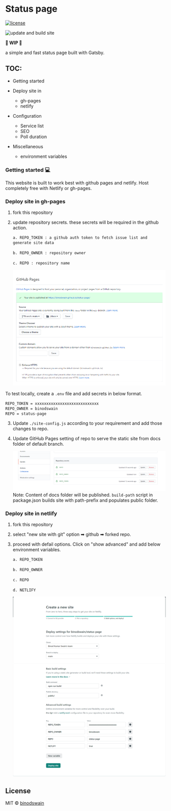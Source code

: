 # Status page

[![license](https://badgen.net/github/license/binodswain/status-page)](https://github.com/binodswain/status-page/blob/main/LICENSE)

![update and build site](https://github.com/binodswain/status-page/workflows/update%20and%20build%20site/badge.svg?branch=main)

**🚧 WIP 🚧**

a simple and fast status page built with Gatsby.

## TOC:

-   Getting started
-   Deploy site in
    -   gh-pages
    -   netlify
-   Configuration

    -   Service list
    -   SEO
    -   Poll duration

-   Miscellaneous
    -   environment variables

### Getting started 💻

This website is built to work best with github pages and netlify. Host completely free with Netlify or gh-pages.

### Deploy site in gh-pages

1.  fork this repository

2.  update repository secrets. these secrets will be required in the github action.

        a. REPO_TOKEN : a github auth token to fetch issue list and generate site data

        b. REPO_OWNER : repository owner

        c. REPO : repository name

    ![Screenshot 1](/assets/gh-page-setup.png?raw=true "repository secrets")

To test locally, create a `.env` file and add secrets in below format.

```
REPO_TOKEN = xxxxxxxxxxxxxxxxxxxxxxxxxxxx
REPO_OWNER = binodswain
REPO = status-page
```

3. Update `./site-config.js` according to your requirement and add those changes to repo.

4. Update GitHub Pages setting of repo to serve the static site from docs folder of default branch.

    ![Screenshot 1](/assets/site-secrets.png?raw=true "repository secrets")
    Note: Content of docs folder will be published. `build-path` script in package.json builds site with path-prefix and populates public folder.

### Deploy site in netlify

1.  fork this repository

2.  select "new site with git" option ➡ github ➡ forked repo.

3.  proceed with defail options. Click on "show advanced" and add below environment variables.

        a. REPO_TOKEN

        b. REPO_OWNER

        c. REPO

        d. NETLIFY

    ![Screenshot 2](/assets/netlify-setup-1.png?raw=true "netlify setup")
    ![Screenshot 3](/assets/netlify-setup-2.png?raw=true "netlify setup")

## License

MIT © [binodswain](https://github.com/binodswain)
